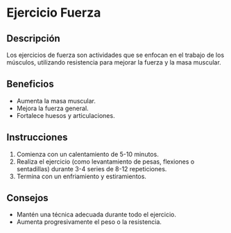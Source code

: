 # Ejercicio Fuerza

## Descripción
Los ejercicios de fuerza son actividades que se enfocan en el trabajo de los músculos, utilizando resistencia para mejorar la fuerza y la masa muscular.

## Beneficios
- Aumenta la masa muscular.
- Mejora la fuerza general.
- Fortalece huesos y articulaciones.

## Instrucciones
1. Comienza con un calentamiento de 5-10 minutos.
2. Realiza el ejercicio (como levantamiento de pesas, flexiones o sentadillas) durante 3-4 series de 8-12 repeticiones.
3. Termina con un enfriamiento y estiramientos.

## Consejos
- Mantén una técnica adecuada durante todo el ejercicio.
- Aumenta progresivamente el peso o la resistencia.
